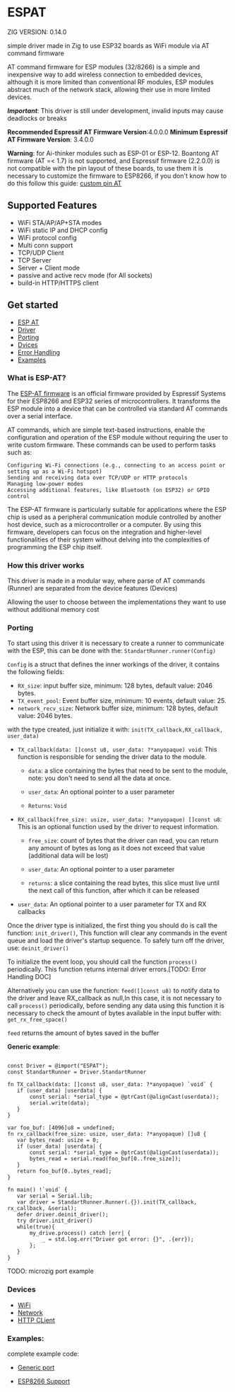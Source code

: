 # ESPAT

ZIG VERSION: 0.14.0

simple driver made in Zig to use ESP32 boards as WiFi module via AT command firmware

AT command firmware for ESP modules (32/8266) is a simple and inexpensive way to add wireless connection to embedded devices, although it is more limited than conventional RF modules, ESP modules abstract much of the network stack, allowing their use in more limited devices.

***Important***: This driver is still under development, invalid inputs may cause deadlocks or breaks

__Recommended Espressif AT Firmware Version__:4.0.0.0
__Minimum Espressif AT Firmware Version__: 3.4.0.0

**Warning**: for Ai-thinker modules such as ESP-01 or ESP-12.
Boantong AT firmware (AT =< 1.7) is not supported, and Espressif firmware (2.2.0.0) is not compatible with the pin layout of these boards, to use them it is necessary to customize the firmware to ESP8266, if you don't know how to do this follow this guide: [custom pin AT](docs/customAT.md)

## Supported Features
- WiFi STA/AP/AP+STA modes
- WiFi static IP and DHCP config
- WiFi protocol config
- Multi conn support
- TCP/UDP Client
- TCP Server
- Server + Client mode
- passive and active recv mode (for All sockets)
- build-in HTTP/HTTPS client



## Get started

- [ESP AT](#what-is-esp-at)
- [Driver](#how-this-driver-works)
- [Porting](#porting)
- [Dvices](#devices)
- [Error Handling](#error-handling)
- [Examples](#examples)

### What is ESP-AT?

The [ESP-AT firmware](https://www.espressif.com/en/products/sdks/esp-at/overview) is an official firmware provided by Espressif Systems for their ESP8266 and ESP32 series of microcontrollers. It transforms the ESP module into a device that can be controlled via standard AT commands over a serial interface.

AT commands, which are simple text-based instructions, enable the configuration and operation of the ESP module without requiring the user to write custom firmware. These commands can be used to perform tasks such as:

    Configuring Wi-Fi connections (e.g., connecting to an access point or setting up as a Wi-Fi hotspot)
    Sending and receiving data over TCP/UDP or HTTP protocols
    Managing low-power modes
    Accessing additional features, like Bluetooth (on ESP32) or GPIO control

The ESP-AT firmware is particularly suitable for applications where the ESP chip is used as a peripheral communication module controlled by another host device, such as a microcontroller or a computer. By using this firmware, developers can focus on the integration and higher-level functionalities of their system without delving into the complexities of programming the ESP chip itself.

### How this driver works

This driver is made in a modular way, where parse of AT commands (Runner)  are separated from the device features (Devices)

Allowing the user to choose between the implementations they want to use without additional memory cost

### Porting
 
To start using this driver it is necessary to create a runner to communicate with the ESP, this can be done with the: `StandartRunner.runner(Config)`

`Config` is a struct that defines the inner workings of the driver, it contains the following fields:
- `RX_size`: input buffer size, minimum: 128 bytes, default value: 2046 bytes.
- `TX_event_pool`: Event buffer size, minimum: 10 events, default value: 25.
- `network_recv_size`: Network buffer size, minimum: 128 bytes, default value: 2046 bytes.

with the type created, just initialize it with: `init(TX_callback,RX_callback, user_data)`

- `TX_callback(data: []const u8, user_data: ?*anyopaque) void`: This function is responsible for sending the driver data to the module.

    - `data`: a slice containing the bytes that need to be sent to the module, note: you don't need to send all the data at once.

    - `user_data`: An optional pointer to a user parameter

    - `Returns`: `Void`

            
- `RX_callback(free_size: usize, user_data: ?*anyopaque) []const u8`: This is an optional function used by the driver to request information.

    - `free_size`: count of bytes that the driver can read, you can return any amount of bytes as long as it does not exceed that value (additional data will be lost)

    - `user_data`: An optional pointer to a user parameter

    - `returns`: a slice containing the read bytes, this slice must live until the next call of this function, after which it can be released

- `user_data`: An optional pointer to a user parameter for TX and RX callbacks


Once the driver type is initialized, the first thing you should do is call the function: `init_driver()`, This function will clear any commands in the event queue and load the driver's startup sequence. To safely turn off the driver, use: `deinit_driver()`

To initialize the event loop, you should call the function `process()` periodically. This function returns internal driver errors.[TODO: Error Handling DOC]

Alternatively you can use the function: `feed([]const u8)` to notify data to the driver and leave RX_callback as null,In this case, it is not necessary to call `process()` periodically, before sending any data using this function it is necessary to check the amount of bytes available in the input buffer with: `get_rx_free_space()`

`feed` returns the amount of bytes saved in the buffer

 **Generic example**:
 ```zig

 const Driver = @import("ESPAT");
 const StandartRunner = Driver.StandartRunner

 fn TX_callback(data: []const u8, user_data: ?*anyopaque) `void` {
    if (user_data) |userdata| {
        const serial: *serial_type = @ptrCast(@alignCast(userdata));
        serial.write(data);
    }
}

var foo_buf: [4096]u8 = undefined;
fn rx_callback(free_size: usize, user_data: ?*anyopaque) []u8 {
    var bytes_read: usize = 0;
    if (user_data) |userdata| {
        const serial: *serial_type = @ptrCast(@alignCast(userdata));
        bytes_read = serial.read(foo_buf[0..free_size]);
    }
    return foo_buf[0..bytes_read];
}

fn main() !`void` {
    var serial = Serial.lib;
    var driver = StandartRunner.Runner(.{}).init(TX_callback, rx_callback, &serial);
    defer driver.deinit_driver();
    try driver.init_driver()
    while(true){
        my_drive.process() catch |err| {
            _ = std.log.err("Driver got error: {}", .{err});
        };
    }
}
 ```


TODO: microzig port  example

### Devices
- [WiFi](docs/WiFi.md)
- [Network](docs/Network.md)
- [HTTP CLient](docs/HTTP.md)


### Examples:
complete example code: 

- [Generic port](docs/generic_port.md) 

- [ESP8266 Support](docs/ESP8266.md) 




